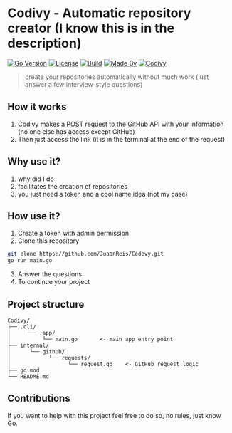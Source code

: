 # Codivy - Automatic repository creator (I know this is in the description)

[![Go Version](https://img.shields.io/badge/Go-1.21-blue.svg)](https://golang.org/)
[![License](https://img.shields.io/github/license/JuaanReis/Codivy)](https://github.com/JuaanReis/Codivy/blob/main/LICENSE)
[![Build](https://img.shields.io/badge/build-passing-brightgreen)]()
[![Made By](https://img.shields.io/badge/made%20by-juan%20reis-black)](https://github.com/JuaanReis)
[![Codivy](https://img.shields.io/badge/project-codivy-critical)]()

> create your repositories automatically without much work (just answer a few interview-style questions)

## How it works
1. Codivy makes a POST request to the GitHub API with your information (no one else has access except GitHub)
2. Then just access the link (it is in the terminal at the end of the request)

## Why use it?
1. why did I do
2. facilitates the creation of repositories
3. you just need a token and a cool name idea (not my case)

## How use it?
1. Create a token with admin permission
2. Clone this repository
```bash
git clone https://github.com/JuaanReis/Codevy.git
go run main.go
```
3. Answer the questions
4. To continue your project

## Project structure
```
Codivy/
├── .cli/
│     └── .app/ 
│          └── main.go       <- main app entry point
├── internal/
│      └── github/
│            └── requests/
│                  └── request.go    <- GitHub request logic
├── go.mod
└── README.md
```

## Contributions
If you want to help with this project feel free to do so, no rules, just know Go.